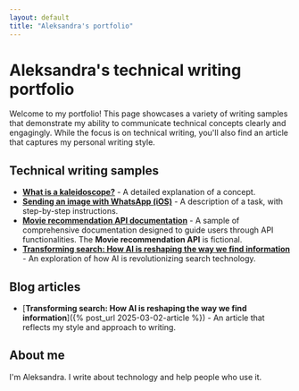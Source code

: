 ```yaml
---
layout: default
title: "Aleksandra's portfolio"
---
```


# Aleksandra's technical writing portfolio

Welcome to my portfolio! This page showcases a variety of writing samples that demonstrate my ability to communicate technical concepts clearly and engagingly. While the focus is on technical writing, you'll also find an article that captures my personal writing style.

## Technical writing samples

* [**What is a kaleidoscope?**](docs/concept.md) - A detailed explanation of a concept.
* [**Sending an image with WhatsApp (iOS)**](docs/task.md) - A description of a task, with step-by-step instructions.
* [**Movie recommendation API documentation**](docs/api.md) - A sample of comprehensive documentation designed to guide users through API functionalities. The **Movie recommendation API** is fictional.
* [**Transforming search: How AI is reshaping the way we find information**](/technical-writing-portfolio/blog/article) - An exploration of how AI is revolutionizing search technology.

## Blog articles

* [**Transforming search: How AI is reshaping the way we find information**]({% post_url 2025-03-02-article %}) - An article that reflects my style and approach to writing.

## About me

I'm Aleksandra. I write about technology and help people who use it.